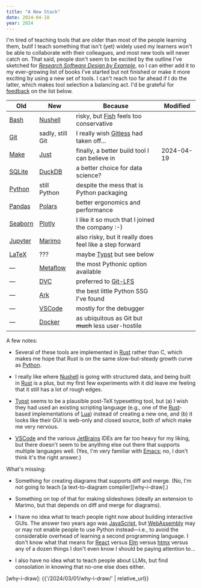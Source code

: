 ```yaml
---
title: "A New Stack"
date: 2024-04-18
year: 2024
---
```


I'm tired of teaching tools that are older than most of the people learning them,
butif I teach something that isn't (yet) widely used
my learners won't be able to collaborate with their colleagues,
and most new tools will never catch on.
That said,
people don't seem to be excited by
the outline I've sketched for [*Research Software Design by Example*][rsdx],
so I can either add it to my ever-growing list of books I've started but not finished
or make it more exciting by using a new set of tools.
I can't reach too far ahead if I do the latter,
which makes tool selection a balancing act.
I'd be grateful for [feedback](mailto:{{site.author.email}}) on the list below.

| Old                | New                  | Because                                                 | Modified   |
| ------------------ | -------------------- | ------------------------------------------------------- | ---------- |
| [Bash][bash]       | [Nushell][nushell]   | risky, but [Fish][fish] feels too conservative          |            |
| [Git][git]         | sadly, still Git     | I really wish [Gitless][gitless] had taken off…         |            |
| [Make][make]       | [Just][just]         | finally, a better build tool I can believe in           | 2024-04-19 |
| [SQLite][sqlite]   | [DuckDB][duckdb]     | a better choice for data science?                       |            |
| [Python][python]   | still Python         | despite the mess that is Python packaging               |            |
| [Pandas][pandas]   | [Polars][polars]     | better ergonomics and performance                       |            |
| [Seaborn][seaborn] | [Plotly][plotly]     | I like it so much that I joined the company :-)         |            |
| [Jupyter][jupyter] | [Marimo][marimo]     | also risky, but it really does feel like a step forward |            |
| [LaTeX][latex]     | ???                  | maybe [Typst][typst] but see below                      |            |
| —                  | [Metaflow][metaflow] | the most Pythonic option available                      |            |
| —                  | [DVC][dvc]           | preferred to [Git-LFS][git-lfs]                         |            |
| —                  | [Ark][ark]           | the best little Python SSG I've found                   |            |
| —                  | [VSCode][vscode]     | mostly for the debugger                                 |            |
| —                  | [Docker][docker]     | as ubiquitous as Git but <strike>much</strike> less user-hostile |            |

A few notes:

-   Several of these tools are implemented in [Rust][rust] rather than C,
    which makes me hope that Rust is on the same slow-but-steady growth curve as [Python][python].

-   I really like where [Nushell][nushell] is going with structured data,
    and being built in [Rust][rust] is a plus,
    but my first few experiments with it did leave me feeling that it still has a lot of rough edges.

-   [Typst][typst] seems to be a plausible post-TeX typesetting tool,
    but (a) I wish they had used an existing scripting language
    (e.g., one of the [Rust][rust]-based implementations of [Lua][lua])
    instead of creating a new one,
    and (b) it looks like their GUI is web-only and closed source,
    both of which make me very nervous.

-   [VSCode][vscode] and the various [JetBrains][jetbrains] IDEs are far too heavy for my liking,
    but there doesn't seem to be anything else out there
    that supports multiple languages well.
    (Yes, I'm very familiar with [Emacs][emacs];
    no, I don't think it's the right answer.)

What's missing:

-   Something for creating diagrams that supports diff and merge.
    (No, I'm not going to teach [a text-to-diagram compiler][why-i-draw].)

-   Something on top of that for making slideshows
    (ideally an extension to Marimo, but that depends on diff and merge for diagrams).

-   I have no idea what to teach people right now about building interactive GUIs.
    The answer two years ago was [JavaScript][js],
    but [WebAssembly][wasm] may or may not enable people to use Python instead—i.e.,
    to avoid the considerable overhead of learning a second programming language.
    I don't know what that means for [React][react] versus [Elm][elm] versus [htmx][htmx]
    versus any of a dozen things I don't even know I should be paying attention to…

-   I also have no idea what to teach people about LLMs,
    but find consolation in knowing that no-one else does either.

[ark]: https://www.dmulholl.com/docs/ark/main/
[bash]: https://www.gnu.org/software/bash/
[docker]: https://www.docker.com
[duckdb]: https://duckdb.org
[dvc]: https://dvc.org
[elm]: https://elm-lang.org
[emacs]: https://www.gnu.org/software/emacs/
[fish]: https://fishshell.com
[git]: https://git-scm.com
[git-lfs]: https://git-lfs.com
[gitless]: https://gitless.com
[htmx]: https://htmx.org
[jetbrains]: https://www.jetbrains.com/
[js]: https://en.wikipedia.org/wiki/JavaScript
[jupyter]: https://jupyter.org
[just]: https://just.systems/
[latex]: https://www.latex-project.org
[lua]: https://www.lua.org/
[make]: https://www.gnu.org/software/make/
[marimo]: https://marimo.io
[metaflow]: https://metaflow.org
[nushell]: https://www.nushell.sh
[pandas]: https://pandas.pydata.org
[plotly]: https://plotly.com/graphing-libraries/
[polars]: https://pola.rs
[python]: https://www.python.org
[react]: https://react.dev
[rsdx]: https://gvwilson.github.io/rsdx/
[rust]: https://www.rust-lang.org/
[seaborn]: https://seaborn.pydata.org
[sqlite]: https://sqlite.org
[typst]: https://typst.app
[vscode]: https://code.visualstudio.com
[wasm]: https://en.wikipedia.org/wiki/WebAssembly
[why-i-draw]: {{'/2024/03/01/why-i-draw/' | relative_url}}
